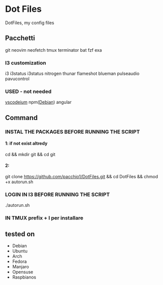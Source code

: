 # Dot Files

DotFiles, my config files

## Pacchetti

git neovim neofetch tmux terminator bat fzf exa

### I3 customization

i3 i3status i3status nitrogen thunar flameshot blueman pulseaudio pavucontrol

### USED - not needed

[vscodeium](https://vscodium.com/) npm([Debian](https://deb.nodesource.com/)) angular

## Command

### INSTAL THE PACKAGES BEFORE RUNNING THE SCRIPT

#### 1: if not exist altredy
cd && mkdir git && cd git

#### 2:
git clone <https://github.com/pacchio1/DotFiles.git> && cd DotFiles && chmod +x autorun.sh

### LOGIN IN I3 BEFORE RUNNING THE SCRIPT

./autorun.sh

### IN TMUX prefix + I per installare

## tested on

- Debian
- Ubuntu
- Arch
- Fedora
- Manjaro
- Opensuse
- Raspbianos
